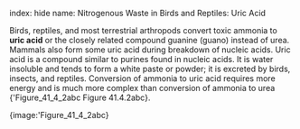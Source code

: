 index: hide
name: Nitrogenous Waste in Birds and Reptiles: Uric Acid

Birds, reptiles, and most terrestrial arthropods convert toxic ammonia to  **uric acid** or the closely related compound guanine (guano) instead of urea. Mammals also form some uric acid during breakdown of nucleic acids. Uric acid is a compound similar to purines found in nucleic acids. It is water insoluble and tends to form a white paste or powder; it is excreted by birds, insects, and reptiles. Conversion of ammonia to uric acid requires more energy and is much more complex than conversion of ammonia to urea {'Figure_41_4_2abc Figure 41.4.2abc}.


{image:'Figure_41_4_2abc}
        
